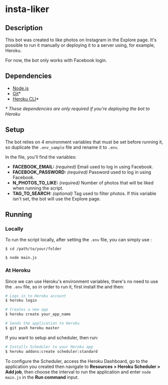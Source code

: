 # insta-liker

## Description

This bot was created to like photos on Instagram in the Explore page. It's possible to run it manually or deploying it to a server using, for example, Heroku.

For now, the bot only works with Facebook login.

## Dependencies

* [Node.js](https://nodejs.org/en/)
* [Git](https://git-scm.com/downloads)*
* [Heroku CLI](https://devcenter.heroku.com/articles/heroku-cli)*

_* These dependencies are only required if you're deploying the bot to Heroku_ 

## Setup

The bot relies on 4 environment variables that must be set before running it, so duplicate the `.env_sample` file and rename it to `.env`.

In the file, you'll find the variables:

* **FACEBOOK_EMAIL:** _(required)_ Email used to log in using Facebook.
* **FACEBOOK_PASSWORD:** _(required)_ Password used to log in using Facebook.
* **N_PHOTOS_TO_LIKE:** _(required)_ Number of photos that will be liked when running the script.
* **TAG_TO_SEARCH:** _(optional)_ Tag used to filter photos. If this variable isn't set, the bot will use the Explore page.

## Running

### Locally

To run the script locally, after setting the `.env` file, you can simply use :

```shell
$ cd /path/to/your/folder

$ node main.js
```

### At Heroku

Since we can use Heroku's environment variables, there's no need to use the `.env` file, so in order to run it, first install the  and then:

```bash
# Logs in to Heroku account
$ heroku login

# Creates a new app
$ heroku create your_app_name

# Sends the application to Heroku
$ git push heroku master
```

If you want to setup and scheduler, then run:

```bash
# Installs Scheduler to your Heroku app
$ heroku addons:create scheduler:standard
```

To configure the Scheduler, access the Heroku Dashboard, go to the application you created then navigate to **Resources > Heroku Scheduler > Add job**, then choose the interval to run the application and enter `node main.js` in the **Run command** input.